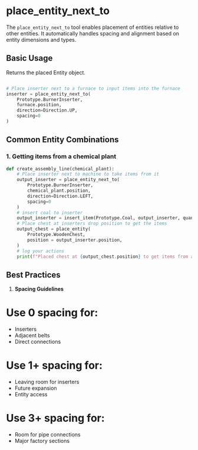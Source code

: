 # place_entity_next_to

The `place_entity_next_to` tool enables placement of entities relative to other entities. It automatically handles spacing and alignment based on entity dimensions and types.

## Basic Usage

Returns the placed Entity object.

```python

# Place inserter next to a furnace to input items into the furnace
inserter = place_entity_next_to(
    Prototype.BurnerInserter,
    furnace.position,
    direction=Direction.UP,
    spacing=0
)
```

## Common Entity Combinations
### 1. Getting items from a chemical plant
```python
def create_assembly_line(chemical_plant):
    # Place inserter next to machine to take items from it
    output_inserter = place_entity_next_to(
        Prototype.BurnerInserter,
        chemical_plant.position,
        direction=Direction.LEFT,
        spacing=0
    )
    # insert coal to inserter
    output_inserter = insert_item(Prototype.Coal, output_inserter, quantity = 10)
    # Place chest at inserters drop position to get the items
    output_chest = place_entity(
        Prototype.WoodenChest,
        position = output_inserter.position,
    )
    # log your actions
    print(f"Placed chest at {output_chest.position} to get items from a chemical_plant at {chemical_plant.position}. Inserter that puts items into the chest is at {output_inserter.position}")
```


## Best Practices

1. **Spacing Guidelines**
# Use 0 spacing for:
- Inserters
- Adjacent belts
- Direct connections

# Use 1+ spacing for:
- Leaving room for inserters
- Future expansion
- Entity access

# Use 3+ spacing for:
- Room for pipe connections
- Major factory sections